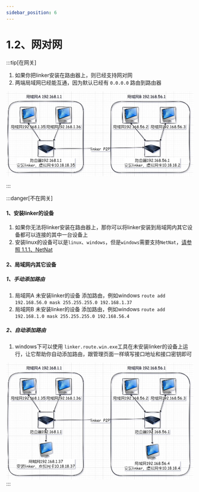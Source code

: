 ```yaml
---
sidebar_position: 6
---
```


# 1.2、网对网

:::tip[在网关]

1. 如果你把linker安装在路由器上，则已经支持网对网
2. 两端局域网已经能互通，因为默认已经有 `0.0.0.0` 路由到路由器

![Docusaurus Plushie](./img/tuntapn2n-1.jpg)

:::




:::danger[不在网关]

#### 1、安装linker的设备
1. 如果你无法将linker安装在路由器上，那你可以将linker安装到局域网内其它设备都可以连接的其中一台设备上 
2. 安装linux的设备可以是`linux`、`windows`，但是`windows`需要支持`NetNat`，<a href="./1.1.1、NetNat">请参照 1.1.1、NetNat</a>
#### 2、局域网内其它设备

##### 1、手动添加路由
1. 局域网A 未安装linker的设备 添加路由，例如windows `route add 192.168.56.0 mask 255.255.255.0 192.168.1.37`
2. 局域网B 未安装linker的设备 添加路由，例如windows `route add 192.168.1.0 mask 255.255.255.0 192.168.56.4`
##### 2、自动添加路由
1. windows下可以使用 `linker.route.win.exe`工具在未安装linker的设备上运行，让它帮助你自动添加路由，跟管理页面一样填写接口地址和接口密钥即可

![Docusaurus Plushie](./img/tuntapn2n-2.jpg)
:::

